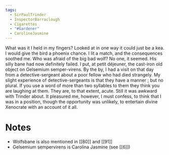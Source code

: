```yaml
---
tags:
  - SirPaulTrinder
  - InspectorBarraclough
  - Cigarettes
  - "#Gardener"
  - CarolineJasmine
---
```

What was it I held in my fingers? Looked at in one way it could just be a kea. I would give the bird a phoenix chance. I lit a match, and the consequences soothed me. Who was afraid of the big bad wolf? No one, it seemed. His silly bane had now definitely failed. I put, at petit déjeuner, the cast-iron old object on Gelsemium semper-virens. By the by, I had a visit on that day from a detective-sergeant about a poor fellow who had died strangely. My slight experience of detective-sergeants is that they have a manner ; but no plural. If you use a word of more than two syllables to them they think you are laughing at them. They are, to that extent, acute. Still it was awkward with Trinder about. It pleasured me, however, I must confess, to think that I was in a position, though the opportunity was unlikely, to entertain divine Xenocrate with an account of it all.

# Notes
- Wolfsbane is also mentioned in [[80]] and [[91]]
- Gelsemium sempervirens is Carolina Jasmine (see [[6]])